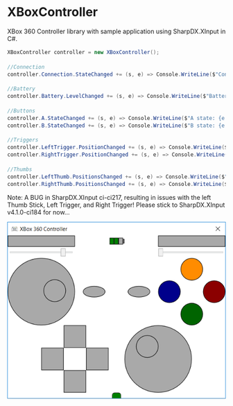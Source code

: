 # XBoxController
XBox 360 Controller library with sample application using SharpDX.XInput in C#.

```csharp
XBoxController controller = new XBoxController();

//Connection
controller.Connection.StateChanged += (s, e) => Console.WriteLine($"Connection state: {e.State}");

//Battery
controller.Battery.LevelChanged += (s, e) => Console.WriteLine($"Battery level: {e.Level}");

//Buttons
controller.A.StateChanged += (s, e) => Console.WriteLine($"A state: {e.State}");
controller.B.StateChanged += (s, e) => Console.WriteLine($"B state: {e.State}");

//Triggers
controller.LeftTrigger.PositionChanged += (s, e) => Console.WriteLine($"Left trigger position: {e.Position}");
controller.RightTrigger.PositionChanged += (s, e) => Console.WriteLine($"Right trigger position: {e.Position}");

//Thumbs
controller.LeftThumb.PositionsChanged += (s, e) => Console.WriteLine($"Left thumb X: {e.X}, Y: {e.Y}");
controller.RightThumb.PositionsChanged += (s, e) => Console.WriteLine($"Right thumb X: {e.X}, Y: {e.Y}");
```

Note: A BUG in SharpDX.XInput ci-ci217, resulting in issues with the  left Thumb Stick, Left Trigger, and Right Trigger! Please stick to SharpDX.XInput v4.1.0-ci184 for now...

![Sample Application Screenshot](https://github.com/okmer/XBoxController/blob/master/SampleApplicationScreenshot.png)
